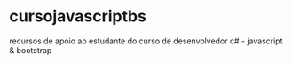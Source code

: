 # cursojavascriptbs
recursos de apoio ao estudante do curso de desenvolvedor c# - javascript &amp; bootstrap
